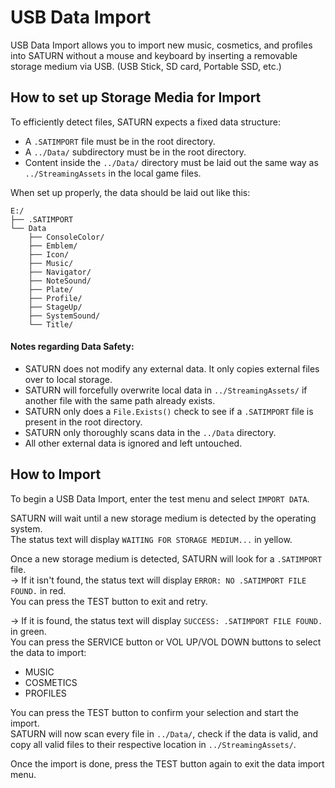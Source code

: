 # USB Data Import

USB Data Import allows you to import new music, cosmetics, and profiles into SATURN without a mouse and keyboard by inserting a removable storage medium via USB. (USB Stick, SD card, Portable SSD, etc.)

## How to set up Storage Media for Import

To efficiently detect files, SATURN expects a fixed data structure:

- A `.SATIMPORT` file must be in the root directory.
- A `../Data/` subdirectory must be in the root directory.
- Content inside the `../Data/` directory must be laid out the same way as `../StreamingAssets` in the local game files.

When set up properly, the data should be laid out like this:

```file tree
E:/
├── .SATIMPORT
└── Data
    ├── ConsoleColor/
    ├── Emblem/
    ├── Icon/
    ├── Music/
    ├── Navigator/
    ├── NoteSound/
    ├── Plate/
    ├── Profile/
    ├── StageUp/
    ├── SystemSound/
    └── Title/
```

#### Notes regarding Data Safety:

- SATURN does not modify any external data. It only copies external files over to local storage.
- SATURN will forcefully overwrite local data in `../StreamingAssets/` if another file with the same path already exists. 
- SATURN only does a `File.Exists()` check to see if a `.SATIMPORT` file is present in the root directory.
- SATURN only thoroughly scans data in the `../Data` directory.
- All other external data is ignored and left untouched.



## How to Import

To begin a USB Data Import, enter the test menu and select `IMPORT DATA`.

SATURN will wait until a new storage medium is detected by the operating system.  
The status text will display `WAITING FOR STORAGE MEDIUM...` in yellow.

Once a new storage medium is detected, SATURN will look for a `.SATIMPORT` file.  
-> If it isn't found, the status text will display `ERROR: NO .SATIMPORT FILE FOUND.` in red.  
You can press the TEST button to exit and retry.  

-> If it is found, the status text will display `SUCCESS: .SATIMPORT FILE FOUND.` in green.  
You can press the SERVICE button or VOL UP/VOL DOWN buttons to select the data to import:
- MUSIC
- COSMETICS
- PROFILES

You can press the TEST button to confirm your selection and start the import.  
SATURN will now scan every file in `../Data/`, check if the data is valid, and copy all valid files to their respective location in `../StreamingAssets/`.

Once the import is done, press the TEST button again to exit the data import menu.